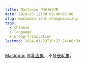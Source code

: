 ```yaml
---
title: Mastodon 不是长毛象
date: 2024-03-12T00:00:00+08:00
slug: mastodon-isnt-changmaoxiang
tags:
  - chinese
  - language
  - wrong-translation
lastmod: 2024-03-23T18:27:24+08:00
---
```


[Mastodon](https://joinmastodon.org/) 是[乳齿象](https://zh.wikipedia.org/zh-cn/乳齿象属)，不是[长毛象](https://zh.wikipedia.org/zh-cn/猛犸象)。
